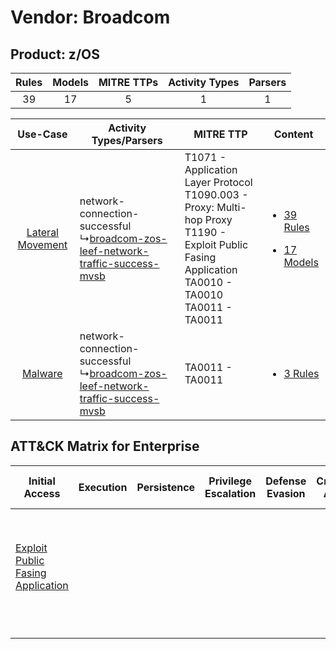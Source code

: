 Vendor: Broadcom
================
Product: z/OS
-------------
| Rules | Models | MITRE TTPs | Activity Types | Parsers |
|:-----:|:------:|:----------:|:--------------:|:-------:|
|  39   |   17   |     5      |       1        |    1    |

|    Use-Case    | Activity Types/Parsers    | MITRE TTP    | Content    |
|:----:| ---- | ---- | ---- |
| [Lateral Movement](../../../UseCases/uc_lateral_movement.md) |  network-connection-successful<br> ↳[broadcom-zos-leef-network-traffic-success-mvsb](Ps/pC_broadcomzosleefnetworktrafficsuccessmvsb.md)<br> | T1071 - Application Layer Protocol<br>T1090.003 - Proxy: Multi-hop Proxy<br>T1190 - Exploit Public Fasing Application<br>TA0010 - TA0010<br>TA0011 - TA0011<br> | [<ul><li>39 Rules</li></ul><ul><li>17 Models</li></ul>](RM/r_m_broadcom_z_os_Lateral_Movement.md) |
|          [Malware](../../../UseCases/uc_malware.md)          |  network-connection-successful<br> ↳[broadcom-zos-leef-network-traffic-success-mvsb](Ps/pC_broadcomzosleefnetworktrafficsuccessmvsb.md)<br> | TA0011 - TA0011<br>    | [<ul><li>3 Rules</li></ul>](RM/r_m_broadcom_z_os_Malware.md)    |

ATT&CK Matrix for Enterprise
----------------------------
| Initial Access                                                                         | Execution | Persistence | Privilege Escalation | Defense Evasion | Credential Access | Discovery | Lateral Movement | Collection | Command and Control                                                                                                                                                                                                      | Exfiltration | Impact |
| -------------------------------------------------------------------------------------- | --------- | ----------- | -------------------- | --------------- | ----------------- | --------- | ---------------- | ---------- | ------------------------------------------------------------------------------------------------------------------------------------------------------------------------------------------------------------------------ | ------------ | ------ |
| [Exploit Public Fasing Application](https://attack.mitre.org/techniques/T1190)<br><br> |           |             |                      |                 |                   |           |                  |            | [Proxy: Multi-hop Proxy](https://attack.mitre.org/techniques/T1090/003)<br><br>[Application Layer Protocol](https://attack.mitre.org/techniques/T1071)<br><br>[Proxy](https://attack.mitre.org/techniques/T1090)<br><br> |              |        |